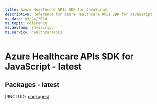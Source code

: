 ```yaml
---
title: Azure Healthcare APIs SDK for JavaScript
description: Reference for Azure Healthcare APIs SDK for JavaScript
ms.date: 09/24/2024
ms.topic: reference
ms.devlang: javascript
ms.service: healthcareapis
---
```

# Azure Healthcare APIs SDK for JavaScript - latest
## Packages - latest
[!INCLUDE [packages](healthcare-apis-index.md)]
